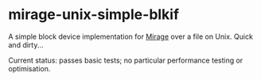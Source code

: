 mirage-unix-simple-blkif
========================

A simple block device implementation for [Mirage](https://github.com/mirage/mirage-platform) over a file on Unix. Quick and dirty... 

Current status: passes basic tests; no particular performance testing or optimisation.

